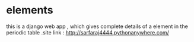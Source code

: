 # elements
this is a django web app , which gives complete details of a element in the periodic table .site link : http://sarfaraj4444.pythonanywhere.com/
